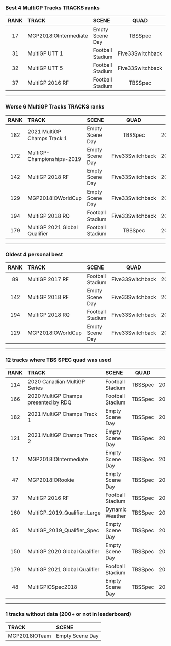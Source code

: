 ### Best 4 MultiGP Tracks TRACKS ranks
|RANK|TRACK|SCENE|QUAD|DATE|
|:---:|:---|:---|:---:|:---:|
|17|MGP2018IOIntermediate|Empty Scene Day|TBSSpec|2021/12/20|
|31|MultiGP UTT 1|Football Stadium|Five33Switchback|2021/08/19|
|32|MultiGP UTT 5|Football Stadium|Five33Switchback|2021/08/19|
|37|MultiGP 2016 RF|Football Stadium|TBSSpec|2022/02/19|
---
### Worse 6 MultiGP Tracks TRACKS ranks
|RANK|TRACK|SCENE|QUAD|DATE|
|:---:|:---|:---|:---:|:---:|
|182|2021 MultiGP Champs Track 1|Empty Scene Day|TBSSpec|2021/12/19|
|172|MultiGP-Championships-2019|Empty Scene Day|Five33Switchback|2021/08/19|
|142|MultiGP 2018 RF|Empty Scene Day|Five33Switchback|2021/05/04|
|129|MGP2018IOWorldCup|Empty Scene Day|Five33Switchback|2021/08/18|
|194|MultiGP 2018 RQ|Football Stadium|Five33Switchback|2021/05/24|
|179|MultiGP 2021 Global Qualifier|Football Stadium|TBSSpec|2021/09/01|
---
### Oldest 4 personal best
|RANK|TRACK|SCENE|QUAD|DATE|
|:---:|:---|:---|:---:|:---:|
|89|MultiGP 2017 RF|Football Stadium|Five33Switchback|2021/05/04|
|142|MultiGP 2018 RF|Empty Scene Day|Five33Switchback|2021/05/04|
|194|MultiGP 2018 RQ|Football Stadium|Five33Switchback|2021/05/24|
|129|MGP2018IOWorldCup|Empty Scene Day|Five33Switchback|2021/08/18|
---
### 12 tracks where TBS SPEC quad was used
|RANK|TRACK|SCENE|QUAD|DATE|
|:---:|:---|:---|:---:|:---:|
|114|2020 Canadian MultiGP Series|Football Stadium|TBSSpec|2022/02/19|
|166|2020 MultiGP Champs presented by RDQ|Football Stadium|TBSSpec|2022/02/19|
|182|2021 MultiGP Champs Track 1|Empty Scene Day|TBSSpec|2021/12/19|
|121|2021 MultiGP Champs Track 2|Empty Scene Day|TBSSpec|2021/12/18|
|17|MGP2018IOIntermediate|Empty Scene Day|TBSSpec|2021/12/20|
|47|MGP2018IORookie|Empty Scene Day|TBSSpec|2021/12/20|
|37|MultiGP 2016 RF|Football Stadium|TBSSpec|2022/02/19|
|160|MultiGP_2019_Qualifier_Large|Dynamic Weather|TBSSpec|2022/02/19|
|85|MultiGP_2019_Qualifier_Spec|Empty Scene Day|TBSSpec|2022/02/19|
|150|MultiGP 2020 Global Qualifier|Empty Scene Day|TBSSpec|2022/02/19|
|179|MultiGP 2021 Global Qualifier|Football Stadium|TBSSpec|2021/09/01|
|48|MultiGPIOSpec2018|Empty Scene Day|TBSSpec|2022/02/19|
---
### 1 tracks without data (200+ or not in leaderboard)
|TRACK|SCENE|
|:---|:---|
|MGP2018IOTeam|Empty Scene Day|

